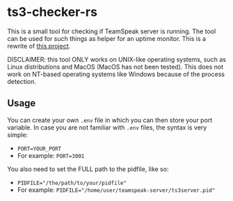 # ts3-checker-rs
This is a small tool for checking if TeamSpeak server is running. The tool can be used for such things as helper for an uptime monitor. This is a rewrite of [this project](https://github.com/tontsa28/ts3-checker).

DISCLAIMER: this tool ONLY works on UNIX-like operating systems, such as Linux distributions and MacOS (MacOS has not been tested). This does not work on NT-based operating systems like Windows because of the process detection.

## Usage
You can create your own `.env` file in which you can then store your port variable. In case you are not familiar with `.env` files, the syntax is very simple:
- `PORT=YOUR_PORT`
- For example: `PORT=3001`

You also need to set the FULL path to the pidfile, like so:
- `PIDFILE="/the/path/to/your/pidfile"`
- For example: `PIDFILE="/home/user/teamspeak-server/ts3server.pid"`
